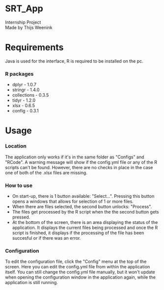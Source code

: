# SRT_App
Internship Project<br>
Made by Thijs Weenink

# Requirements
Java is used for the interface, R is required to be installed on the pc.

### R packages
- dplyr - 1.0.7
- stringr - 1.4.0
- collections - 0.3.5
- tidyr - 1.2.0
- xlsx - 0.6.5
- config - 0.3.1

# Usage
### Location
The application only works if it's in the same folder as "Configs" and "RCode". A warning message will show if the config.yml file or any of the R scripts can't be found. However, there are no checks in place in the case one of both of the .xlsx files are missing.

### How to use
- On start-up, there is 1 button available: "Select...". Pressing this button opens a windows that allows for selection of 1 or more files.
- When there are files selected, the second button unlocks: "Process".
- The files get processed by the R script when the the second button gets pressed.
- At the bottom of the screen, there is an area displaying the status of the application. It displays the current files being processed and once the R script is finished, it displays if the processing of the file has been succesful or if there was an error.

### Configuration
To edit the configuration file, click the "Config" menu at the top of the screen. Here you can edit the config.yml file from within the application itself. You can still change the config.yml file manually, but it won't update when opening the configuration window in the application again, while the application is still running.

